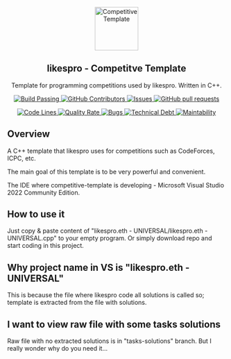 <p align="center">
 <img width="100px" src="https://github.com/likespro.png" align="center" alt="Competitive Template" />
 <h2 align="center">likespro - Competitve Template</h2>
 <p align="center">Template for programming competitions used by likespro. Written in C++.</p>
</p>
<p align="center">
    <a href="https://github.com/anuraghazra/github-readme-stats/actions">
      <img alt="Build Passing" src="https://github.com/likespro/competitive-template/workflows/C/C++ CI/badge.svg" />
    </a>
    <a href="https://github.com/anuraghazra/github-readme-stats/graphs/contributors">
      <img alt="GitHub Contributors" src="https://img.shields.io/github/contributors/likespro/competitive-template" />
    </a>
    <a href="https://github.com/anuraghazra/github-readme-stats/issues">
      <img alt="Issues" src="https://img.shields.io/github/issues/likespro/competitive-template?color=0088ff" />
    </a>
    <a href="https://github.com/anuraghazra/github-readme-stats/pulls">
      <img alt="GitHub pull requests" src="https://img.shields.io/github/issues-pr/likespro/competitive-template?color=0088ff" />
    </a>
  </p>
<p align="center">
    <a href="https://sonarcloud.io/summary/new_code?id=likespro_competitive-template">
      <img alt="Code Lines" src="https://sonarcloud.io/api/project_badges/measure?project=likespro_competitive-template&metric=ncloc" />
    </a>
    <a href="https://sonarcloud.io/summary/new_code?id=likespro_competitive-template">
      <img alt="Quality Rate" src="https://sonarcloud.io/api/project_badges/measure?project=likespro_competitive-template&metric=alert_status" />
    </a>
    <a href="https://sonarcloud.io/summary/new_code?id=likespro_competitive-template">
      <img alt="Bugs" src="https://sonarcloud.io/api/project_badges/measure?project=likespro_competitive-template&metric=bugs" />
    </a>
    <a href="https://sonarcloud.io/summary/new_code?id=likespro_competitive-template">
      <img alt="Technical Debt" src="https://sonarcloud.io/api/project_badges/measure?project=likespro_competitive-template&metric=sqale_index" />
    </a>
    <a href="https://sonarcloud.io/summary/new_code?id=likespro_competitive-template">
      <img alt="Maintability" src="https://sonarcloud.io/api/project_badges/measure?project=likespro_competitive-template&metric=sqale_rating" />
    </a>
  </p>





## Overview
A C++ template that likespro uses for competitions such as CodeForces, ICPC, etc.

The main goal of this template is to be very powerful and convenient.

The IDE where competitive-template is developing - Microsoft Visual Studio 2022 Community Edition.

## How to use it
Just copy & paste content of "likespro.eth - UNIVERSAL/likespro.eth - UNIVERSAL.cpp" to your empty program. Or simply download repo and start coding in this project.

## Why project name in VS is "likespro.eth - UNIVERSAL"
This is because the file where likespro code all solutions is called so; template is extracted from the file with solutions.

## I want to view raw file with some tasks solutions
Raw file with no extracted solutions is in "tasks-solutions" branch. But I really wonder why do you need it...
